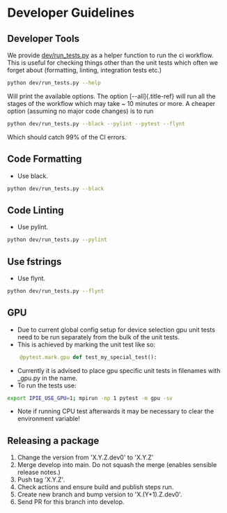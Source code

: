# Developer Guidelines

## Developer Tools

We provide [dev/run_tests.py](../../../dev/run_tests.py) as a helper function to run
the ci workflow. This is useful for checking things other than the unit
tests which often we forget about (formatting, linting, integration
tests etc.)

``` bash
python dev/run_tests.py --help
```

Will print the available options. The option [\--all]{.title-ref} will
run all the stages of the workflow which may take \~ 10 minutes or more.
A cheaper option (assuming no major code changes) is to run

``` bash
python dev/run_tests.py --black --pylint --pytest --flynt
```

Which should catch 99% of the CI errors.

## Code Formatting

-   Use black.

``` bash
python dev/run_tests.py --black
```

## Code Linting

-   Use pylint.

``` bash
python dev/run_tests.py --pylint
```

## Use fstrings

-   Use flynt.

``` bash
python dev/run_tests.py --flynt
```

## GPU

-   Due to current global config setup for device selection gpu unit
    tests need to be run separately from the bulk of the unit tests.
-   This is achieved by marking the unit test like so:

``` python
    @pytest.mark.gpu def test_my_special_test():
```

-   Currently it is advised to place gpu specific unit tests in
    filenames with \_gpu.py in the name.
-   To run the tests use:

``` bash
export IPIE_USE_GPU=1; mpirun -np 1 pytest -m gpu -sv
```

-   Note if running CPU test afterwards it may be necessary to clear the
    environment variable!


## Releasing a package

1. Change the version from 'X.Y.Z.dev0' to 'X.Y.Z'
2. Merge develop into main. Do not squash the merge (enables sensible release notes.)
3. Push tag 'X.Y.Z'.
4. Check actions and ensure build and publish steps run.
5. Create new branch and bump version to 'X.(Y+1).Z.dev0'.
6. Send PR for this branch into develop.
